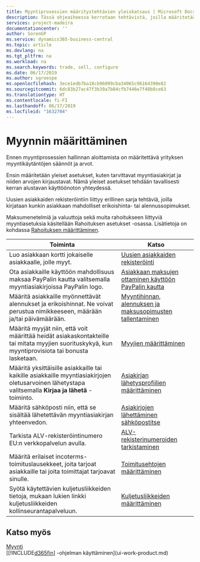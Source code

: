 ```yaml
---
title: Myyntiprosessien määritystehtävien yleiskatsaus | Microsoft Docs
description: Tässä ohjeaiheessa kerrotaan tehtävistä, joilla määritetään myyntikäytäntöjen ja -prosessien määrityksessä käytettävät säännöt ja arvot.
services: project-madeira
documentationcenter: ''
author: SorenGP
ms.service: dynamics365-business-central
ms.topic: article
ms.devlang: na
ms.tgt_pltfrm: na
ms.workload: na
ms.search.keywords: trade, sell, configure
ms.date: 06/17/2019
ms.author: sgroespe
ms.openlocfilehash: 3ece1edb7ba18cb96099cba34065c96164390e82
ms.sourcegitcommit: 6dc83b27ac47f3b39a7b84cfb7446e7f48b8ce63
ms.translationtype: HT
ms.contentlocale: fi-FI
ms.lasthandoff: 06/17/2019
ms.locfileid: "1632704"
---
```

# <a name="setting-up-sales"></a>Myynnin määrittäminen
Ennen myyntiprosessien hallinnan aloittamista on määritettävä yrityksen myyntikäytäntöjen säännöt ja arvot.

Ensin määritetään yleiset asetukset, kuten tarvittavat myyntiasiakirjat ja niiden arvojen kirjaustavat. Nämä yleiset asetukset tehdään tavallisesti kerran alustavan käyttöönoton yhteydessä.

Uusien asiakkaiden rekisteröintiin liittyy erillinen sarja tehtäviä, joilla kirjataan kunkin asiakkaan mahdolliset erikoishinta- tai alennussopimukset.

Maksumenetelmiä ja valuuttoja sekä muita rahoitukseen liittyviä myyntiasetuksia käsitellään Rahoituksen asetukset -osassa. Lisätietoja on kohdassa [Rahoituksen määrittäminen](finance-setup-finance.md).

| Toiminta | Katso |
| --- | --- |
| Luo asiakkaan kortti jokaiselle asiakkaalle, jolle myyt. |[Uusien asiakkaiden rekisteröinti](sales-how-register-new-customers.md) |
| Ota asiakkaille käyttöön mahdollisuus maksaa PayPalin kautta valitsemalla myyntiasiakirjoissa PayPalin logo. |[Asiakkaan maksujen ottaminen käyttöön PayPalin kautta](sales-how-enable-payment-service-extensions.md) |
| Määritä asiakkaille myönnettävät alennukset ja erikoishinnat. Ne voivat perustua nimikkeeseen, määrään ja/tai päivämäärään. |[Myyntihinnan, alennuksen ja maksusopimusten tallentaminen](sales-how-record-sales-price-discount-payment-agreements.md) |
| Määritä myyjät niin, että voit määrittää heidät asiakaskontakteille tai mitata myyjien suorituskykyä, kun myyntiprovisiota tai bonusta lasketaan. |[Myyjien määrittäminen](sales-how-setup-salespeople.md) |
| Määritä yksittäisille asiakkaille tai kaikille asiakkaille myyntiasiakirjojen oletusarvoinen lähetystapa valitsemalla **Kirjaa ja lähetä** -toiminto. |[Asiakirjan lähetysprofiilien määrittäminen](sales-how-setup-document-send-profiles.md) |
| Määritä sähköposti niin, että se sisältää lähetettävän myyntiasiakirjan yhteenvedon. |[Asiakirjojen lähettäminen sähköpostitse](ui-how-send-documents-email.md) |
|Tarkista ALV-rekisteröintinumero EU:n verkkopalvelun avulla.|[ALV-rekisterinumeroiden tarkistaminen](finance-setup-vat.md)|
|Määritä erilaiset incoterms-toimituslausekkeet, joita tarjoat asiakkaille tai joita toimittajat tarjoavat sinulle.|[Toimitusehtojen määrittäminen](sales-how-set-up-shipment-methods.md)|
|Syötä käytettävien kuljetusliikkeiden tietoja, mukaan lukien linkki kuljetusliikkeiden kollinseurantapalveluun.|[Kuljetusliikkeiden määrittäminen](sales-how-to-set-up-shipping-agents.md)|

## <a name="see-also"></a>Katso myös
[Myynti](sales-manage-sales.md)  
[[!INCLUDE[d365fin](includes/d365fin_md.md)] -ohjelman käyttäminen](ui-work-product.md)

